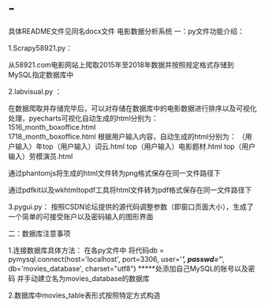 # -


具体README文件见同名docx文件
电影数据分析系统
一：py文件功能介绍：


1.Scrapy58921.py：

从58921.com电影网站上爬取2015年至2018年数据并按照规定格式存储到MySQL指定数据库中


2.labvisual.py ：

在数据爬取并存储完毕后，可以对存储在数据库中的电影数据进行排序以及可视化处理，pyecharts可视化自动生成的html分别为：  
1516_month_boxoffice.html   
1718_month_boxoffice.html
根据用户输入内容，自动生成的html分别为：
（用户输入）年top（用户输入）词云.html
top（用户输入）电影题材.html
top（用户输入）劳模演员.html

通过phantomjs将生成的html文件转为png格式保存在同一文件路径下

通过pdfkit以及wkhtmltopdf工具将html文件转为pdf格式保存在同一文件路径下


3.pygui.py：
按照CSDN论坛提供的源代码调整参数（即窗口页面大小），生成了一个简单的可接受账户以及密码输入的图形界面






二：数据库注意事项


1.连接数据库具体方法：
在各py文件中
将代码db = pymysql.connect(host='localhost', port=3306, user='*****', passwd='*****', db='movies_database', charset="utf8")
*****处添加自己MySQL的账号以及密码
并手动建立名为movies_database的数据库





2.数据库中movies_table表形式按照特定方式构造


















